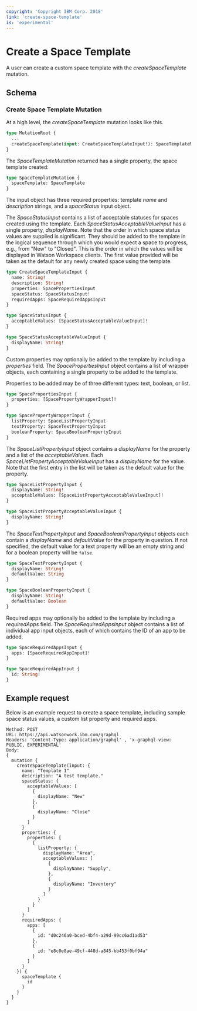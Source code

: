 ```yaml
---
copyright: 'Copyright IBM Corp. 2018'
link: 'create-space-template'
is: 'experimental'
---
```


# Create a Space Template

A user can create a custom space template with the _createSpaceTemplate_ mutation.

## Schema

### Create Space Template Mutation

At a high level, the _createSpaceTemplate_ mutation looks like this.

```graphql
type MutationRoot {
  ...
  createSpaceTemplate(input: CreateSpaceTemplateInput!): SpaceTemplateMutation
}
```

The _SpaceTemplateMutation_ returned has a single property, the space template created:

```graphql
type SpaceTemplateMutation {
  spaceTemplate: SpaceTemplate
}
```

The input object has three required properties: template _name_ and _description_ strings, and a _spaceStatus_ input object.

The _SpaceStatusInput_ contains a list of acceptable statuses for spaces created using the template. Each _SpaceStatusAcceptableValueInput_ has a single property, _displayName_. Note that the order in which space status values are supplied is significant. They should be added to the template in the logical sequence through which you would expect a space to progress, e.g., from "New" to "Closed". This is the order in which the values will be displayed in Watson Workspace clients. The first value provided will be taken as the default for any newly created space using the template.

```graphql
type CreateSpaceTemplateInput {
  name: String!
  description: String!
  properties: SpacePropertiesInput
  spaceStatus: SpaceStatusInput!
  requiredApps: SpaceRequiredAppsInput
}

type SpaceStatusInput {
  acceptableValues: [SpaceStatusAcceptableValueInput]!
}

type SpaceStatusAcceptableValueInput {
  displayName: String!
}

```

Custom properties may optionally be added to the template by including a _properties_ field. The _SpacePropertiesInput_ object contains a list of wrapper objects, each containing a single property to be added to the template.

Properties to be added may be of three different types: text, boolean, or list.

```graphql
type SpacePropertiesInput {
  properties: [SpacePropertyWrapperInput]!
}

type SpacePropertyWrapperInput {
  listProperty: SpaceListPropertyInput
  textProperty: SpaceTextPropertyInput
  booleanProperty: SpaceBooleanPropertyInput
}
```

The _SpaceListPropertyInput_ object contains a _displayName_ for the property and a list of the _acceptableValues_. Each _SpaceListPropertyAcceptableValueInput_ has a _displayName_ for the value. Note that the first entry in the list will be taken as the default value for the property.

```graphql
type SpaceListPropertyInput {
  displayName: String!
  acceptableValues: [SpaceListPropertyAcceptableValueInput]!
}

type SpaceListPropertyAcceptableValueInput {
  displayName: String!
}

```

The _SpaceTextPropertyInput_ and _SpaceBooleanPropertyInput_ objects each contain a _displayName_ and _defaultValue_ for the property in question. If not specified, the default value for a text property will be an empty string and for a boolean property will be `false`.

```graphql
type SpaceTextPropertyInput {
  displayName: String!
  defaultValue: String
}

type SpaceBooleanPropertyInput {
  displayName: String!
  defaultValue: Boolean
}
```

Required apps may optionally be added to the template by including a _requiredApps_ field. The _SpaceRequiredAppsInput_ object contains a list of individual app input objects, each of which contains the ID of an app to be added.

```graphql
type SpaceRequiredAppsInput {
  apps: [SpaceRequiredAppInput]!
}

type SpaceRequiredAppInput {
  id: String!
}
```

## Example request

Below is an example request to create a space template, including sample space status values, a custom list property and required apps.

~~~~
Method: POST
URL: https://api.watsonwork.ibm.com/graphql
Headers: 'Content-Type: application/graphql' , 'x-graphql-view: PUBLIC, EXPERIMENTAL'
Body:
{
  mutation {
    createSpaceTemplate(input: {
      name: "Template 1"
      description: "A test template."
      spaceStatus: {
        acceptableValues: [
          {
            displayName: "New"
          },
          {
            displayName: "Close"
          }
        ]
      }
      properties: {
        properties: [
          {
            listProperty: {
              displayName: "Area",
              acceptableValues: [
                {
                  displayName: "Supply",
                },
                {
                  displayName: "Inventory"
                }
              ]
            }
          }
        ]
      }
      requiredApps: {
        apps: [
          {
            id: "d0c246a0-bced-4bf4-a29d-99cc6ad1ad53"
          },
          {
            id: "e8c0e8ae-49cf-448d-a845-bb453f0bf94a"
          }
        ]
      }
    }) {
      spaceTemplate {
        id
      }
    }
  }
}
~~~~
